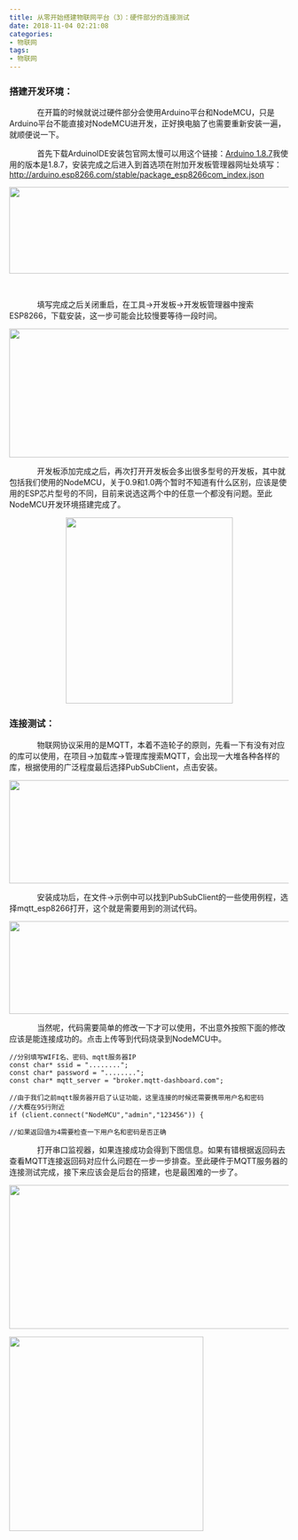 ```yaml
---
title: 从零开始搭建物联网平台（3）：硬件部分的连接测试
date: 2018-11-04 02:21:08
categories: 
- 物联网
tags:
- 物联网
---
```

<h3>搭建开发环境：</h3>

<p style="text-indent:50px;">在开篇的时候就说过硬件部分会使用Arduino平台和NodeMCU，只是Arduino平台不能直接对NodeMCU进开发，正好换电脑了也需要重新安装一遍，就顺便说一下。</p>

<p style="text-indent:50px;">首先下载ArduinoIDE安装包官网太慢可以用这个链接：<a href="https://coding.net/u/coloz/p/arduino-installer/git/raw/master/1.8.7/arduino-1.8.7-windows.exe">Arduino 1.8.7</a>我使用的版本是1.8.7，安装完成之后进入到首选项在附加开发板管理器网址处填写：<a href="http://arduino.esp8266.com/stable/package_esp8266com_index.json">http://arduino.esp8266.com/stable/package_esp8266com_index.json</a></p>

<p style="text-align:center;"><img alt="" class="has" height="156" src="https://img-blog.csdnimg.cn/20181104030952144.png" width="712" /></p>

<p style="text-indent:50px;"> </p>

<p style="text-indent:50px;">填写完成之后关闭重启，在工具→开发板→开发板管理器中搜索ESP8266，下载安装，这一步可能会比较慢要等待一段时间。</p>

<p style="text-align:center;"><img alt="" class="has" height="232" src="https://img-blog.csdnimg.cn/20181104031257122.png?x-oss-process=image/watermark,type_ZmFuZ3poZW5naGVpdGk,shadow_10,text_aHR0cHM6Ly9ibG9nLmNzZG4ubmV0L0Zhbk1MZWk=,size_16,color_FFFFFF,t_70" width="951" /></p>

<p style="text-indent:50px;">开发板添加完成之后，再次打开开发板会多出很多型号的开发板，其中就包括我们使用的NodeMCU，关于0.9和1.0两个暂时不知道有什么区别，应该是使用的ESP芯片型号的不同，目前来说选这两个中的任意一个都没有问题。至此NodeMCU开发环境搭建完成了。</p>

<p style="text-align:center;"><img alt="" class="has" height="335" src="https://img-blog.csdnimg.cn/20181104031528431.png?x-oss-process=image/watermark,type_ZmFuZ3poZW5naGVpdGk,shadow_10,text_aHR0cHM6Ly9ibG9nLmNzZG4ubmV0L0Zhbk1MZWk=,size_16,color_FFFFFF,t_70" width="301" /></p>

<h3 style="text-indent:0px;">连接测试：</h3>

<p style="text-indent:50px;">物联网协议采用的是MQTT，本着不造轮子的原则，先看一下有没有对应的库可以使用，在项目→加载库→管理库搜索MQTT，会出现一大堆各种各样的库，根据使用的广泛程度最后选择PubSubClient，点击安装。</p>

<p style="text-align:center;"><img alt="" class="has" height="186" src="https://img-blog.csdnimg.cn/20181104032336364.png" width="931" /></p>

<p style="text-indent:50px;">安装成功后，在文件→示例中可以找到PubSubClient的一些使用例程，选择mqtt_esp8266打开，这个就是需要用到的测试代码。</p>

<p style="text-align:center;"><img alt="" class="has" height="167" src="https://img-blog.csdnimg.cn/20181104032509898.png" width="633" /></p>

<p style="text-indent:50px;">当然呢，代码需要简单的修改一下才可以使用，不出意外按照下面的修改应该是能连接成功的。点击上传等到代码烧录到NodeMCU中。</p>

<pre class="has">
<code class="language-cpp">//分别填写WIFI名、密码、mqtt服务器IP
const char* ssid = "........";
const char* password = "........";
const char* mqtt_server = "broker.mqtt-dashboard.com";

//由于我们之前mqtt服务器开启了认证功能，这里连接的时候还需要携带用户名和密码
//大概在95行附近
if (client.connect("NodeMCU","admin","123456")) {

//如果返回值为4需要检查一下用户名和密码是否正确</code></pre>

<p style="text-indent:50px;">打开串口监视器，如果连接成功会得到下图信息。如果有错根据返回码去查看MQTT连接返回码对应什么问题在一步一步排查。至此硬件于MQTT服务器的连接测试完成，接下来应该会是后台的搭建，也是最困难的一步了。</p>

<p style="text-align:center;"><img alt="" class="has" height="259" src="https://img-blog.csdnimg.cn/20181104033727715.png?x-oss-process=image/watermark,type_ZmFuZ3poZW5naGVpdGk,shadow_10,text_aHR0cHM6Ly9ibG9nLmNzZG4ubmV0L0Zhbk1MZWk=,size_16,color_FFFFFF,t_70" width="840" /></p>

<p><img alt="" class="has" height="350" src="https://img-blog.csdnimg.cn/20181104033847740.png?x-oss-process=image/watermark,type_ZmFuZ3poZW5naGVpdGk,shadow_10,text_aHR0cHM6Ly9ibG9nLmNzZG4ubmV0L0Zhbk1MZWk=,size_16,color_FFFFFF,t_70" /></p>

<p> </p>

<p style="text-indent:50px;"> </p>
